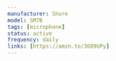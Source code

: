 ```yaml
---
manufacturer: Shure
model: SM7B
tags: [microphone]
status: active
frequency: daily
links: [https://amzn.to/3O89UPy]
---
```

